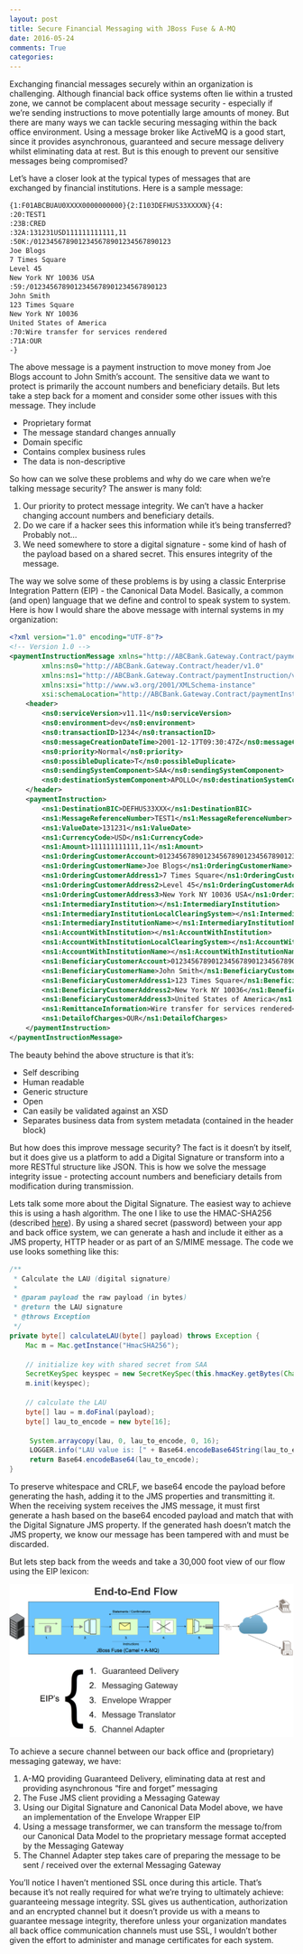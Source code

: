 ```yaml
---
layout: post
title: Secure Financial Messaging with JBoss Fuse & A-MQ
date: 2016-05-24
comments: True
categories:
---
```


Exchanging financial messages securely within an organization is challenging.  Although financial back office systems often lie within a trusted zone, we cannot be complacent about message security - especially if we’re sending instructions to move potentially large amounts of money.  But there are many ways we can tackle securing messaging within the back office environment.  Using a message broker like ActiveMQ is a good start, since it provides asynchronous, guaranteed and secure message delivery whilst eliminating data at rest.  But is this enough to prevent our sensitive messages being compromised?

Let’s have a closer look at the typical types of messages that are exchanged by financial institutions.  Here is a sample message:

~~~ Text
{1:F01ABCBUAU0XXXX0000000000}{2:I103DEFHUS33XXXXN}{4:
:20:TEST1
:23B:CRED
:32A:131231USD111111111111,11
:50K:/0123456789012345678901234567890123
Joe Blogs
7 Times Square
Level 45
New York NY 10036 USA
:59:/0123456789012345678901234567890123
John Smith
123 Times Square
New York NY 10036
United States of America
:70:Wire transfer for services rendered
:71A:OUR
-}
~~~

The above message is a payment instruction to move money from Joe Blogs account to John Smith’s account.  The sensitive data we want to protect is primarily the account numbers and beneficiary details.  But lets take a step back for a moment and consider some other issues with this message.  They include

* Proprietary format
* The message standard changes annually
* Domain specific
* Contains complex business rules
* The data is non-descriptive

So how can we solve these problems and why do we care when we’re talking message security?  The answer is many fold:

1. Our priority to protect message integrity.  We can’t have a hacker changing account numbers and beneficiary details.
2. Do we care if a hacker sees this information while it’s being transferred?  Probably not…
3. We need somewhere to store a digital signature - some kind of hash of the payload based on a shared secret. This ensures integrity of the message.

The way we solve some of these problems is by using a classic Enterprise Integration Pattern (EIP) - the Canonical Data Model.  Basically, a common (and open) language that we define and control to speak system to system.  Here is how I would share the above message with internal systems in my organization:

~~~ XML
<?xml version="1.0" encoding="UTF-8"?>
<!-- Version 1.0 -->
<paymentInstructionMessage xmlns="http://ABCBank.Gateway.Contract/paymentInstructionMessage/v1.0"
		xmlns:ns0="http://ABCBank.Gateway.Contract/header/v1.0" 
		xmlns:ns1="http://ABCBank.Gateway.Contract/paymentInstruction/v1.0" 
		xmlns:xsi="http://www.w3.org/2001/XMLSchema-instance"
		xsi:schemaLocation="http://ABCBank.Gateway.Contract/paymentInstructionMessage/v1.0 paymentInstructionMessage.xsd">
	<header>
		<ns0:serviceVersion>v11.11</ns0:serviceVersion>
		<ns0:environment>dev</ns0:environment>
		<ns0:transactionID>1234</ns0:transactionID>
		<ns0:messageCreationDateTime>2001-12-17T09:30:47Z</ns0:messageCreationDateTime>
		<ns0:priority>Normal</ns0:priority>
		<ns0:possibleDuplicate>T</ns0:possibleDuplicate>
		<ns0:sendingSystemComponent>SAA</ns0:sendingSystemComponent>
		<ns0:destinationSystemComponent>APOLLO</ns0:destinationSystemComponent>
	</header>
	<paymentInstruction>
		<ns1:DestinationBIC>DEFHUS33XXX</ns1:DestinationBIC>
		<ns1:MessageReferenceNumber>TEST1</ns1:MessageReferenceNumber>
		<ns1:ValueDate>131231</ns1:ValueDate>
		<ns1:CurrencyCode>USD</ns1:CurrencyCode>
		<ns1:Amount>111111111111,11</ns1:Amount>
		<ns1:OrderingCustomerAccount>0123456789012345678901234567890123</ns1:OrderingCustomerAccount>
		<ns1:OrderingCustomerName>Joe Blogs</ns1:OrderingCustomerName>
		<ns1:OrderingCustomerAddress1>7 Times Square</ns1:OrderingCustomerAddress1>
		<ns1:OrderingCustomerAddress2>Level 45</ns1:OrderingCustomerAddress2>
		<ns1:OrderingCustomerAddress3>New York NY 10036 USA</ns1:OrderingCustomerAddress3>
		<ns1:IntermediaryInstitution></ns1:IntermediaryInstitution>
		<ns1:IntermediaryInstitutionLocalClearingSystem></ns1:IntermediaryInstitutionLocalClearingSystem>
		<ns1:IntermediaryInstitutionName></ns1:IntermediaryInstitutionName>
		<ns1:AccountWithInstitution></ns1:AccountWithInstitution>
		<ns1:AccountWithInstitutionLocalClearingSystem></ns1:AccountWithInstitutionLocalClearingSystem>
		<ns1:AccountWithInstitutionName></ns1:AccountWithInstitutionName>
		<ns1:BeneficiaryCustomerAccount>0123456789012345678901234567890123</ns1:BeneficiaryCustomerAccount>
		<ns1:BeneficiaryCustomerName>John Smith</ns1:BeneficiaryCustomerName>
		<ns1:BeneficiaryCustomerAddress1>123 Times Square</ns1:BeneficiaryCustomerAddress1>
		<ns1:BeneficiaryCustomerAddress2>New York NY 10036</ns1:BeneficiaryCustomerAddress2>
		<ns1:BeneficiaryCustomerAddress3>United States of America</ns1:BeneficiaryCustomerAddress3>
		<ns1:RemittanceInformation>Wire transfer for services rendered</ns1:RemittanceInformation>
		<ns1:DetailofCharges>OUR</ns1:DetailofCharges>
	</paymentInstruction>
</paymentInstructionMessage>
~~~

The beauty behind the above structure is that it’s:

* Self describing
* Human readable
* Generic structure
* Open
* Can easily be validated against an XSD
* Separates business data from system metadata (contained in the header block)

But how does this improve message security? The fact is it doesn’t by itself, but it does give us a platform to add a Digital Signature or transform into a more RESTful structure like JSON.  This is how we solve the message integrity issue - protecting account numbers and beneficiary details from modification during transmission.

Lets talk some more about the Digital Signature.  The easiest way to achieve this is using a hash algorithm.  The one I like to use the HMAC-SHA256 (described [here](https://en.wikipedia.org/wiki/Hash-based_message_authentication_code)).  By using a shared secret (password) between your app and back office system, we can generate a hash and include it either as a JMS property, HTTP header or as part of an S/MIME message.  The code we use looks something like this:

~~~ Java
/**
 * Calculate the LAU (digital signature)
 * 
 * @param payload the raw payload (in bytes)
 * @return the LAU signature
 * @throws Exception
 */
private byte[] calculateLAU(byte[] payload) throws Exception {
    Mac m = Mac.getInstance("HmacSHA256");

    // initialize key with shared secret from SAA
    SecretKeySpec keyspec = new SecretKeySpec(this.hmacKey.getBytes(Charset.forName("US-ASCII")), "HmacSHA256");
    m.init(keyspec);
    
    // calculate the LAU
    byte[] lau = m.doFinal(payload);
    byte[] lau_to_encode = new byte[16];
    
     System.arraycopy(lau, 0, lau_to_encode, 0, 16);
     LOGGER.info("LAU value is: [" + Base64.encodeBase64String(lau_to_encode) + "]");
     return Base64.encodeBase64(lau_to_encode);
}
~~~

To preserve whitespace and CRLF, we base64 encode the payload before generating the hash, adding it to the JMS properties and transmitting it.  When the receiving system receives the JMS message, it must first generate a hash based on the base64 encoded payload and match that with the Digital Signature JMS property.  If the generated hash doesn’t match the JMS property, we know our message has been tampered with and must be discarded.

But lets step back from the weeds and take a 30,000 foot view of our flow using the EIP lexicon:

![EIP End to End Flow](/images/eip_flow_end_to_end.png)

To achieve a secure channel between our back office and (proprietary) messaging gateway, we have:

1. A-MQ providing Guaranteed Delivery, eliminating data at rest and providing asynchronous “fire and forget” messaging
2. The Fuse JMS client providing a Messaging Gateway
3. Using our Digital Signature and Canonical Data Model above, we have an implementation of the Envelope Wrapper EIP
4. Using a message transformer, we can transform the message to/from our Canonical Data Model to the proprietary message format accepted by the Messaging Gateway
5. The Channel Adapter step takes care of preparing the message to be sent / received over the external Messaging Gateway

You’ll notice I haven’t mentioned SSL once during this article.  That’s because it’s not really required for what we’re trying to ultimately achieve: guaranteeing message integrity.  SSL gives us authentication, authorization and an encrypted channel but it doesn’t provide us with a means to guarantee message integrity, therefore unless your organization mandates all back office communication channels must use SSL, I wouldn’t bother given the effort to administer and manage certificates for each system.
